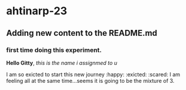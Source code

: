 # ahtinarp-23
## Adding new content to the README.md
### first time doing this experiment.
**Hello Gitty**, *this is the name i assignmed to u*

I am so exicted to start this new journey :happy: :exicted: :scared: 
I am feeling all at the same time...seems it is going to be the mixture of 3.
